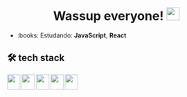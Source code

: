 <h1 align="center">Wassup everyone! <img src="https://raw.githubusercontent.com/kaueMarques/kaueMarques/master/hi.gif" height="30px"></h1>
<ul>
  <li>:books: Estudando: <b>JavaScript</b>, <b>React<b></li>
</ul>
<h2>🛠 tech stack</h2>
<div>
  <img height="35" width="30" src="https://cdn.jsdelivr.net/gh/devicons/devicon/icons/html5/html5-original.svg"/>
  <img height="35" width="30" src="https://cdn.jsdelivr.net/gh/devicons/devicon/icons/css3/css3-original.svg"/>
  <img height="35" width="30" src="https://cdn.jsdelivr.net/gh/devicons/devicon/icons/javascript/javascript-original.svg"/>
  <img height="35" width="30" src="https://cdn.jsdelivr.net/gh/devicons/devicon/icons/npm/npm-original-wordmark.svg"/>
  <img height="35" width="30" src="https://cdn.jsdelivr.net/gh/devicons/devicon/icons/react/react-original.svg"/>
</div>
